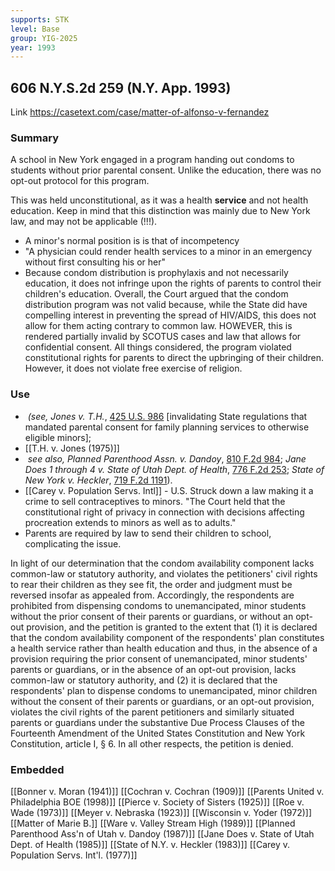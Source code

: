 ```yaml
---
supports: STK
level: Base
group: YIG-2025
year: 1993
---
```

## 606 N.Y.S.2d 259 (N.Y. App. 1993)

Link
https://casetext.com/case/matter-of-alfonso-v-fernandez
### Summary

A school in New York engaged in a program handing out condoms to students without prior parental consent. Unlike the education, there was no opt-out protocol for this program.

This was held unconstitutional, as it was a health **service** and not health education. Keep in mind that this distinction was mainly due to New York law, and may not be applicable (!!!).

- A minor's normal position is is that of incompetency
- "A physician could render health services to a minor in an emergency without first consulting his or her"
- Because condom distribution is prophylaxis and not necessarily education, it does not infringe upon the rights of parents to control their children's education.
Overall, the Court argued that the condom distribution program was not valid because, while the State did have compelling interest in preventing the spread of HIV/AIDS, this does not allow for them acting contrary to common law. HOWEVER, this is rendered partially invalid by SCOTUS cases and law that allows for confidential consent. All things considered, the program violated constitutional rights for parents to direct the upbringing of their children. However, it does not violate free exercise of religion. 
### Use
-  _(see, Jones v. T.H._, [425 U.S. 986](https://casetext.com/case/jones-v-judicial-district-court-wr-67404-01-texcrapp-5-23-2007) [invalidating State regulations that mandated parental consent for family planning services to otherwise eligible minors];
- [[T.H. v. Jones (1975)]]
-  _see also, Planned Parenthood Assn. v. Dandoy_, [810 F.2d 984](https://casetext.com/case/planned-parenthood-assn-of-utah-v-dandoy); _Jane Does 1 through 4 v. State of Utah Dept. of Health_, [776 F.2d 253](https://casetext.com/case/jane-does-v-state-of-utah-dept-of-health); _State of New York v. Heckler_, [719 F.2d 1191](https://casetext.com/case/state-of-ny-v-heckler)).
- [[Carey v. Population Servs. Intl]] - U.S. Struck down a law making it a crime to sell contraceptives to minors. "The Court held that the constitutional right of privacy in connection with decisions affecting procreation extends to minors as well as to adults."
- Parents are required by law to send their children to school, complicating the issue. 

In light of our determination that the condom availability component lacks common-law or statutory authority, and violates the petitioners' civil rights to rear their children as they see fit, the order and judgment must be reversed insofar as appealed from. Accordingly, the respondents are prohibited from dispensing condoms to unemancipated, minor students without the prior consent of their parents or guardians, or without an opt-out provision, and the petition is granted to the extent that (1) it is declared that the condom availability component of the respondents' plan constitutes a health service rather than health education and thus, in the absence of a provision requiring the prior consent of unemancipated, minor students' parents or guardians, or in the absence of an opt-out provision, lacks common-law or statutory authority, and (2) it is declared that the respondents' plan to dispense condoms to unemancipated, minor children without the consent of their parents or guardians, or an opt-out provision, violates the civil rights of the parent petitioners and similarly situated parents or guardians under the substantive Due Process Clauses of the Fourteenth Amendment of the United States Constitution and New York Constitution, article I, § 6. In all other respects, the petition is denied.

### Embedded

[[Bonner v. Moran (1941)]]
[[Cochran v. Cochran (1909)]]
[[Parents United v. Philadelphia BOE (1998)]]
[[Pierce v. Society of Sisters (1925)]]
[[Roe v. Wade (1973)]]
[[Meyer v. Nebraska (1923)]]
[[Wisconsin v. Yoder (1972)]]
[[Matter of Marie B.]]
[[Ware v. Valley Stream High (1989)]]
[[Planned Parenthood Ass'n of Utah v. Dandoy (1987)]]
[[Jane Does v. State of Utah Dept. of Health (1985)]]
[[State of N.Y. v. Heckler (1983)]]
[[Carey v. Population Servs. Int'l. (1977)]]
